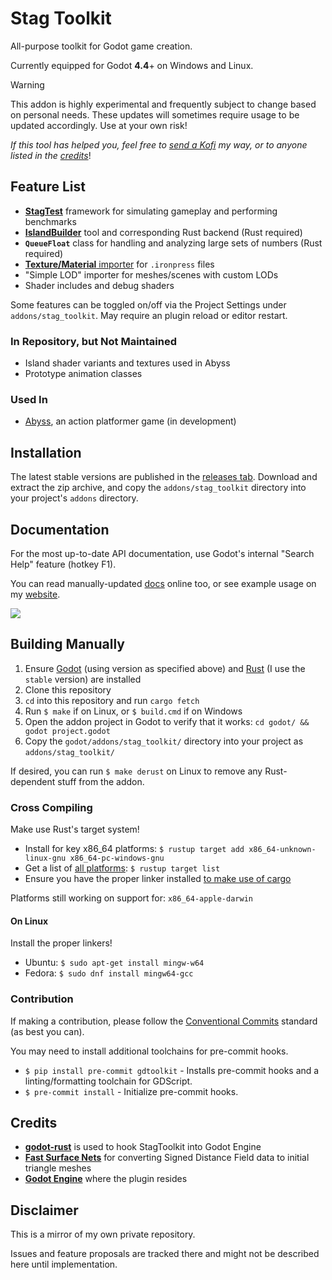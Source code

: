 # Stag Toolkit

All-purpose toolkit for Godot game creation.

Currently equipped for Godot **4.4**+ on Windows and Linux.

> [!WARNING]
> This addon is highly experimental and frequently subject to change based on personal needs.
> These updates will sometimes require usage to be updated accordingly.
> Use at your own risk!

*If this tool has helped you, feel free to [send a Kofi](https://ko-fi.com/stagmath) my way, or to anyone listed in the [credits](#credits)*!

## Feature List

- **[StagTest](docs/tools/stagtest.md)** framework for simulating gameplay and performing benchmarks
- **[IslandBuilder](https://alanocull.com/island_builder.html)** tool and corresponding Rust backend (Rust required)
- **`QueueFloat`** class for handling and analyzing large sets of numbers (Rust required)
- [**Texture/Material** importer](docs/tools/ironpress.md) for `.ironpress` files
- "Simple LOD" importer for meshes/scenes with custom LODs
- Shader includes and debug shaders

Some features can be toggled on/off via the Project Settings under `addons/stag_toolkit`. May require an plugin reload or editor restart.

### In Repository, but Not Maintained
- Island shader variants and textures used in Abyss
- Prototype animation classes

### Used In

- [Abyss](https://stagmath.itch.io/abyss-demo), an action platformer game (in development)

## Installation

The latest stable versions are published in the [releases tab](https://github.com/arocull/stag-toolkit/releases). Download and extract the zip archive, and copy the `addons/stag_toolkit` directory into your project's `addons` directory.

## Documentation

For the most up-to-date API documentation, use Godot's internal "Search Help" feature (hotkey F1).

You can read manually-updated [docs](docs/) online too, or see example usage on my [website](https://alanocull.com/).

![](docs/images/godot-internal-docs.png)

## Building Manually

1. Ensure [Godot](https://godotengine.org/download/archive/) (using version as specified above) and [Rust](https://www.rust-lang.org/) (I use the `stable` version) are installed
2. Clone this repository
3. `cd` into this repository and run `cargo fetch`
4. Run `$ make` if on Linux, or `$ build.cmd` if on Windows
5. Open the addon project in Godot to verify that it works: `cd godot/ && godot project.godot`
6. Copy the `godot/addons/stag_toolkit/` directory into your project as `addons/stag_toolkit/`

If desired, you can run `$ make derust` on Linux to remove any Rust-dependent stuff from the addon.

### Cross Compiling

Make use Rust's target system!

- Install for key x86_64 platforms: `$ rustup target add x86_64-unknown-linux-gnu x86_64-pc-windows-gnu`
- Get a list of [all platforms](https://doc.rust-lang.org/nightly/rustc/platform-support.html): `$ rustup target list`
- Ensure you have the proper linker installed [to make use of cargo](https://stackoverflow.com/a/62853319)

Platforms still working on support for: `x86_64-apple-darwin`

#### On Linux

Install the proper linkers!

- Ubuntu: `$ sudo apt-get install mingw-w64`
- Fedora: `$ sudo dnf install mingw64-gcc`

### Contribution

If making a contribution, please follow the [Conventional Commits](https://www.conventionalcommits.org/en/v1.0.0/) standard (as best you can).

You may need to install additional toolchains for pre-commit hooks.

- `$ pip install pre-commit gdtoolkit` - Installs pre-commit hooks and a linting/formatting toolchain for GDScript.
- `$ pre-commit install` - Initialize pre-commit hooks.

## Credits

- **[godot-rust](https://godot-rust.github.io/)** is used to hook StagToolkit into Godot Engine
- **[Fast Surface Nets](https://github.com/bonsairobo/fast-surface-nets-rs)** for converting Signed Distance Field data to initial triangle meshes
- **[Godot Engine](https://godotengine.org/)** where the plugin resides

## Disclaimer

This is a mirror of my own private repository.

Issues and feature proposals are tracked there and might not be described here until implementation.
